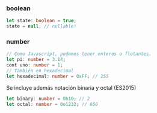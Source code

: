 ### boolean

```typescript
let state: boolean = true;
state = null; // nullable!
```

### number
```typescript
// Como Javascript, podemos tener enteros o flotantes.
let pi: number = 3.14;
cont uno: number = 1;
// también en hexadecimal
let hexadecimal: number = 0xFF; // 255
```
Se incluye además notación binaria y octal (ES2015)
```typescript
let binary: number = 0b10; // 2
let octal: number = 0o1232; // 666
```